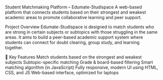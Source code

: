 Student Matchmaking Platform – Edumate-Studispace
A web-based platform that connects students based on their strongest and weakest academic areas to promote collaborative learning and peer support.

Project Overview
Edumate-Studispace is designed to match students who are strong in certain subjects or subtopics with those struggling in the same areas. It aims to build a peer-based academic support system where students can connect for doubt clearing, group study, and learning together.

🌟 Key Features
Match students based on the strongest and weakest subjects
Subtopic-specific matching
Grade & board-based filtering
Smart matching algorithm (in JavaScript)
Fully responsive, modern UI using HTML, CSS, and JS
Web-based interface, optimized for laptops 
 
